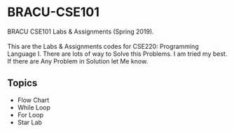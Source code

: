 # BRACU-CSE101
BRACU CSE101 Labs &amp; Assignments (Spring 2019). <br> <br>
This are the Labs & Assignments codes for CSE220: Programming Language I. There are lots of way to Solve this Problems. I am tried my best. If there are Any Problem in Solution let Me know. 

<h2>Topics</h2>
  <ul>
  <li>Flow Chart</li>
  <li>While Loop</li>
  <li>For Loop</li>
  <li>Star Lab</li>
</ul>
